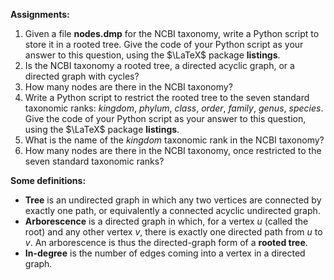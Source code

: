 **Assignments:**

1. Given a file **nodes.dmp** for the NCBI taxonomy, write a Python script to store it in a rooted tree. Give the code of your Python script as your answer to this question, using the $\LaTeX$ package **listings**.
2. Is the NCBI taxonomy a rooted tree, a directed acyclic graph, or a directed graph with cycles?
3. How many nodes are there in the NCBI taxonomy?
4. Write a Python script to restrict the rooted tree to the seven standard taxonomic ranks: *kingdom*, *phylum*, *class*, *order*, *family*, *genus*, *species*. Give the code of your Python script as your answer to this question, using the $\LaTeX$ package **listings**.
5. What is the name of the *kingdom* taxonomic rank in the NCBI taxonomy?
6. How many nodes are there in the NCBI taxonomy, once restricted to the seven standard taxonomic ranks?

**Some definitions:**
 
* **Tree** is an undirected graph in which any two vertices are connected by exactly one path, or equivalently a connected acyclic undirected graph.
* **Arborescence** is a directed graph in which, for a vertex *u* (called the root) and any other vertex *v*, there is exactly one directed path from *u* to *v*. An arborescence is thus the directed-graph form of a **rooted tree**.
* **In-degree** is the number of edges coming into a vertex in a directed graph.
